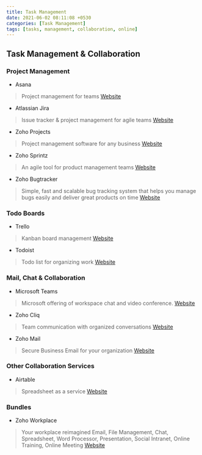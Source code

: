 ```yaml
---
title: Task Management
date: 2021-06-02 08:11:08 +0530
categories: [Task Management]
tags: [tasks, management, collaboration, online]
---
```


## Task Management & Collaboration

### Project Management

- Asana
> Project management for teams
> [Website](https://asana.com)

- Atlassian Jira
> Issue tracker & project management for agile teams
> [Website](https://www.atlassian.com/software/jira)

- Zoho Projects
> Project management software for any business
> [Website](https://www.zoho.com/projects/)

- Zoho Sprintz
> An agile tool for product management teams
> [Website](https://www.zoho.com/sprints/)

- Zoho Bugtracker
> Simple, fast and scalable bug tracking system that helps you manage bugs easily and deliver great products on time
> [Website](https://www.zoho.com/bugtracker)


### Todo Boards

- Trello
> Kanban board management
> [Website](https://trello.com)

- Todoist
> Todo list for organizing work
> [Website](https://todoist.com)


### Mail, Chat & Collaboration

- Microsoft Teams
> Microsoft offering of workspace chat and video conference.
> [Website](https://teams.microsoft.com/)

- Zoho Cliq
> Team communication with organized conversations
> [Website](https://www.zoho.com/in/cliq/)

- Zoho Mail
> Secure Business Email for your organization
> [Website](https://www.zoho.com/mail/)


### Other Collaboration Services

- Airtable
> Spreadsheet as a service
> [Website](https://airtable.com)

### Bundles

- Zoho Workplace
> Your workplace reimagined
>  Email, File Management, Chat, Spreadsheet, Word Processor, Presentation, Social Intranet, Online Training, Online Meeting
> [Website](https://www.zoho.com/in/workplace)






